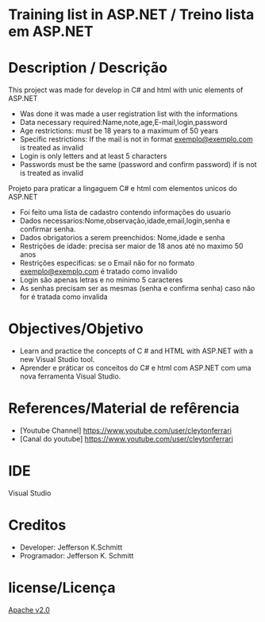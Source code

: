 Training list in ASP.NET / Treino lista em ASP.NET
=================

Description / Descrição
=========

This project was made for develop in C# and html with unic elements of ASP.NET
- Was done it was made a user registration list with the informations
- Data necessary required:Name,note,age,E-mail,login,password
- Age restrictions: must be 18 years to a maximum of 50 years
- Specific restrictions: If the mail is not in format exemplo@exemplo.com is treated as invalid
- Login is only letters and at least 5 characters
- Passwords must be the same (password and confirm password) if is not is treated as invalid

Projeto para praticar a lingaguem C# e html com elementos unicos do ASP.NET
- Foi feito uma lista de cadastro contendo informações do usuario
- Dados necessarios:Nome,observação,idade,email,login,senha e confirmar senha.
- Dados obrigatorios a serem preenchidos: Nome,idade e senha
- Restrições de idade: precisa ser maior de 18 anos até no maximo 50 anos
- Restrições especificas: se o Email não for no formato exemplo@exemplo.com é tratado como invalido
- Login são apenas letras e no minimo 5 caracteres
- As senhas precisam ser as mesmas (senha e confirma senha) caso não for é tratada como invalida

Objectives/Objetivo
=========

- Learn and practice the concepts of C # and HTML with ASP.NET with a new Visual Studio tool.
- Aprender e práticar os conceitos do C# e html  com ASP.NET com uma nova ferramenta Visual Studio. 

References/Material de refêrencia
======================

- [Youtube Channel] https://www.youtube.com/user/cleytonferrari
- [Canal do youtube] https://www.youtube.com/user/cleytonferrari

IDE
====

Visual Studio

Creditos
=========

- Developer: Jefferson K.Schmitt
- Programador: Jefferson K. Schmitt

license/Licença
========

[Apache v2.0](http://www.apache.org/licenses/LICENSE-2.0.html)
